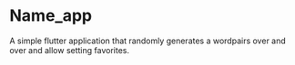# Name_app
A simple flutter application that randomly generates a wordpairs over and over and allow setting favorites.
